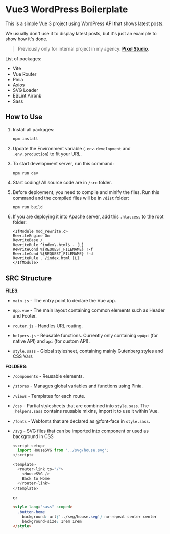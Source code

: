 # Vue3 WordPress Boilerplate

This is a simple Vue 3 project using WordPress API that shows latest posts.

We usually don't use it to display latest posts, but it's just an example to show how it's done.

> Previously only for internal project in my agency: [**Pixel Studio**](https://pixelstudio.id).

List of packages:

- Vite
- Vue Router
- Pinia
- Axios
- SVG Loader
- ESLint Airbnb
- Sass

## How to Use

1. Install all packages:

    ```
    npm install
    ```

1. Update the Environment variable (`.env.development` and `.env.production`) to fit your URL.

1. To start development server, run this command:

    ```
    npm run dev
    ```

1. Start coding! All source code are in `/src` folder.

1. Before deployment, you need to compile and minify the files. Run this command and the compiled files will be in `/dist` folder:

    ```
    npm run build
    ```

1. If you are deploying it into Apache server, add this `.htaccess` to the root folder:

    ```
    <IfModule mod_rewrite.c>
    RewriteEngine On
    RewriteBase /
    RewriteRule ^index\.html$ - [L]
    RewriteCond %{REQUEST_FILENAME} !-f
    RewriteCond %{REQUEST_FILENAME} !-d
    RewriteRule . /index.html [L]
    </IfModule>
    ```

## SRC Structure

**FILES**:

- `main.js` - The entry point to declare the Vue app.

- `App.vue` - The main layout containing common elements such as Header and Footer.

- `router.js` - Handles URL routing.

- `helpers.js` - Reusable functions. Currently only containing `wpApi` (for native API) and `api` (for custom API).

- `style.sass` - Global stylesheet, containing mainly Gutenberg styles and CSS Vars

**FOLDERS**:

- `/components` - Reusable elements.

- `/stores` - Manages global variables and functions using Pinia.

- `/views` - Templates for each route.

- `/css` - Partial stylesheets that are combined into `style.sass`. The `_helpers.sass` contains reusable mixins, import it to use it within Vue.

- `/fonts` - Webfonts that are declared as @font-face in `style.sass`.

- `/svg` - SVG files that can be imported into component or used as background in CSS

    ```js
    <script setup>
      import HouseSVG from '../svg/house.svg';
    </script>
    
    <template>
      <router-link to="/">
        <HouseSVG />
        Back to Home
      </router-link>
    </template>
    ```

    or

    ```html
    <style lang="sass" scoped>
      .button-home
        background: url('../svg/house.svg') no-repeat center center
        background-size: 1rem 1rem
    </style>
    ```
